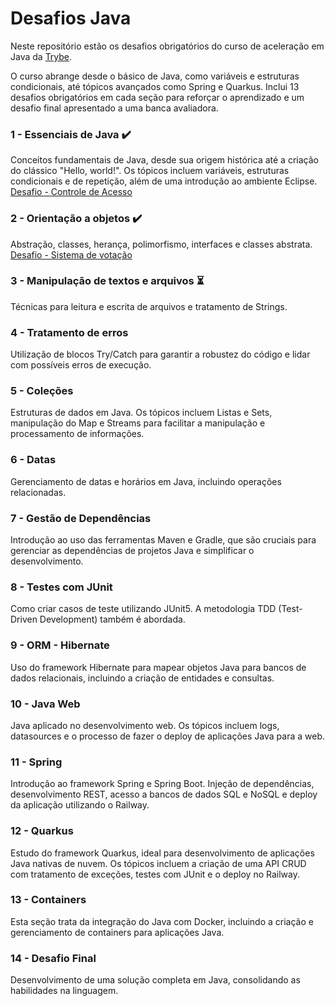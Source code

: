 # Desafios Java

Neste repositório estão os desafios obrigatórios do curso de aceleração em Java da [Trybe](https://www.betrybe.com/).

O curso abrange desde o básico de Java, como variáveis e estruturas condicionais, até tópicos avançados como Spring e Quarkus. Inclui 13 desafios obrigatórios em cada seção para reforçar o aprendizado e um desafio final apresentado a uma banca avaliadora.

### 1 - Essenciais de Java :heavy_check_mark:
Conceitos fundamentais de Java, desde sua origem histórica até a criação do clássico "Hello, world!". Os tópicos incluem variáveis, estruturas condicionais e de repetição, além de uma introdução ao ambiente Eclipse.\
[Desafio - Controle de Acesso](https://github.com/PedroPA94/desafios-java/tree/main/acc-java-010-exercises-controle-de-acesso)

### 2 - Orientação a objetos :heavy_check_mark:
Abstração, classes, herança, polimorfismo, interfaces e classes abstrata.\
[Desafio - Sistema de votação](https://github.com/PedroPA94/desafios-java/tree/main/acc-java-010-exercises-sistema-de-votacao)

### 3 - Manipulação de textos e arquivos :hourglass_flowing_sand:
Técnicas para leitura e escrita de arquivos e tratamento de Strings.

### 4 - Tratamento de erros
Utilização de blocos Try/Catch para garantir a robustez do código e lidar com possíveis erros de execução.

### 5 - Coleções
Estruturas de dados em Java. Os tópicos incluem Listas e Sets, manipulação do Map e Streams para facilitar a manipulação e processamento de informações.

### 6 - Datas
Gerenciamento de datas e horários em Java, incluindo operações relacionadas.

### 7 - Gestão de Dependências
Introdução ao uso das ferramentas Maven e Gradle, que são cruciais para gerenciar as dependências de projetos Java e simplificar o desenvolvimento.

### 8 - Testes com JUnit
Como criar casos de teste utilizando JUnit5. A metodologia TDD (Test-Driven Development) também é abordada.

### 9 - ORM - Hibernate
Uso do framework Hibernate para mapear objetos Java para bancos de dados relacionais, incluindo a criação de entidades e consultas.

### 10 - Java Web
Java aplicado no desenvolvimento web. Os tópicos incluem logs, datasources e o processo de fazer o deploy de aplicações Java para a web.

### 11 - Spring
Introdução ao framework Spring e Spring Boot. Injeção de dependências, desenvolvimento REST, acesso a bancos de dados SQL e NoSQL e deploy da aplicação utilizando o Railway.

### 12 - Quarkus
Estudo do framework Quarkus, ideal para desenvolvimento de aplicações Java nativas de nuvem. Os tópicos incluem a criação de uma API CRUD com tratamento de exceções, testes com JUnit e o deploy no Railway.

### 13 - Containers
Esta seção trata da integração do Java com Docker, incluindo a criação e gerenciamento de containers para aplicações Java.

### 14 - Desafio Final
Desenvolvimento de uma solução completa em Java, consolidando as habilidades na linguagem.
